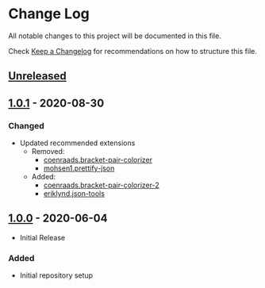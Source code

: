 # Change Log

All notable changes to this project will be documented in this file.

Check [Keep a Changelog](http://keepachangelog.com/) for recommendations on how to structure this file.

## [Unreleased]

## [1.0.1] - 2020-08-30

### Changed

- Updated recommended extensions
  - Removed:
    - [coenraads.bracket-pair-colorizer](https://marketplace.visualstudio.com/items?itemName=coenraads.bracket-pair-colorizer)
    - [mohsen1.prettify-json](https://marketplace.visualstudio.com/items?itemName=mohsen1.prettify-json)
  - Added:
    - [coenraads.bracket-pair-colorizer-2](https://marketplace.visualstudio.com/items?itemName=coenraads.bracket-pair-colorizer-2)
    - [eriklynd.json-tools](https://marketplace.visualstudio.com/items?itemName=eriklynd.json-tools)

## [1.0.0] - 2020-06-04

- Initial Release

### Added

- Initial repository setup

[unreleased]: https://github.com/pahimar/dot-github/compare/v1.0.0...HEAD
[1.0.1]: https://github.com/pahimar/dot-github/compare/v1.0.0...v1.0.1
[1.0.0]: https://github.com/pahimar/dot-github/compare/03f353813b12cb62314fb6c3f8b43c4784b316ef...v1.0.0
